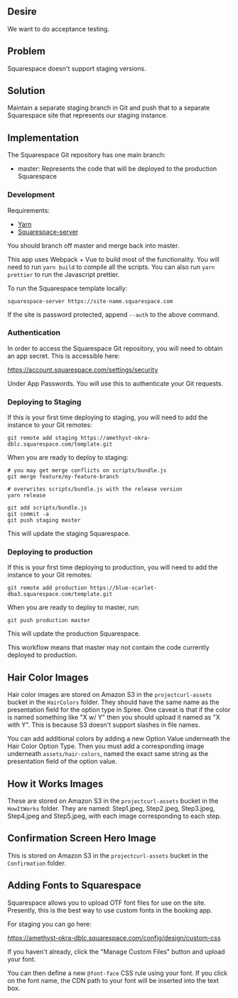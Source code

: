## Desire

We want to do acceptance testing.

## Problem

Squarespace doesn't support staging versions.

## Solution

Maintain a separate staging branch in Git and push that to a separate Squarespace site that represents our staging instance.

## Implementation

The Squarespace Git repository has one main branch:

- master: Represents the code that will be deployed to the production Squarespace

### Development

Requirements:
* [Yarn](https://yarnpkg.com/en/docs/getting-started)
* [Squarespace-server](https://developers.squarespace.com/local-development)

You should branch off master and merge back into master.

This app uses Webpack + Vue to build most of the functionality. You will need to run `yarn build` to compile all the scripts. You can also run `yarn prettier` to run the Javascript prettier.

To run the Squarespace template locally:
 ```
 squarespace-server https://site-name.squarespace.com
 ``` 

If the site is password protected, append `--auth` to the above command.

### Authentication

In order to access the Squarespace Git repository, you will need to obtain an app secret. This is accessible here:

https://account.squarespace.com/settings/security

Under App Passwords. You will use this to authenticate your Git requests.

### Deploying to Staging

If this is your first time deploying to staging, you will need to add the instance to your Git remotes:

    git remote add staging https://amethyst-okra-dblc.squarespace.com/template.git

When you are ready to deploy to staging:

    # you may get merge conflicts on scripts/bundle.js
    git merge feature/my-feature-branch

    # overwrites scripts/bundle.js with the release version
    yarn release

    git add scripts/bundle.js
    git commit -a
    git push staging master

This will update the staging Squarespace.

### Deploying to production

If this is your first time deploying to production, you will need to add the instance to your Git remotes:

    git remote add production https://blue-scarlet-dba3.squarespace.com/template.git

When you are ready to deploy to master, run:

    git push production master

This will update the production Squarespace.

This workflow means that master may not contain the code currently deployed to production.

## Hair Color Images

Hair color images are stored on Amazon S3 in the `projectcurl-assets` bucket in the `HairColors` folder. They should have the same name as the presentation field for the option type in Spree. One caveat is that if the color is named something like "X w/ Y" then you should upload it named as "X with Y". This is because S3 doesn't support slashes in file names.

You can add additional colors by adding a new Option Value underneath the Hair Color Option Type. Then you must add a corresponding image underneath `assets/hair-colors`, named the exact same string as the presentation field of the option value.

## How it Works Images

These are stored on Amazon S3 in the `projectcurl-assets` bucket in the `HowItWorks` folder. They are named: Step1.jpeg, Step2.jpeg, Step3.jpeg, Step4.jpeg and Step5.jpeg, with each image corresponding to each step.

## Confirmation Screen Hero Image

This is stored on Amazon S3 in the `projectcurl-assets` bucket in the `Confirmation` folder.

## Adding Fonts to Squarespace

Squarespace allows you to upload OTF font files for use on the site. Presently, this is the best way to use custom fonts in the booking app.

For staging you can go here:

https://amethyst-okra-dblc.squarespace.com/config/design/custom-css

If you haven't already, click the "Manage Custom Files" button and upload your font.

You can then define a new `@font-face` CSS rule using your font. If you click on the font name, the CDN path to your font will be inserted into the text box.
